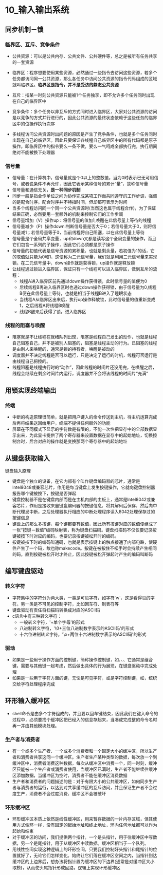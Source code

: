 # 10_输入输出系统

## 同步机制－锁

### 临界区、互斥、竞争条件

- 公共资源：可以是公共内存、公共文件、公共硬件等，总之是被所有任务共享的一套资源

- 临界区：程序想要使用某些资源，必然通过一些指令去访问这些资源，若多个任务都访问同一公共资源，那么各任务中访问公共资源的指令代码组成的区域就叫临界区。**临界区是指令，并不是受访的静态公共资源**
- 互斥：指某一时刻公共资源只能被1个任务独享，即不允许多个任务同时出现在自己的临界区中
- 竞争条件：多个任务以非互斥的方式同时进入临界区，大家对公共资源的访问是以竞争的方式并行进行的，因此公共资源的最终状态依赖于这些任务的临界区中的位操作执行次序
- 多线程访问公共资源时出问题的原因是产生了竞争条件，也就是多个任务同时出现在自己的临界区。因此只要保证各线程自己临界区中的所有代码都是原子操作，即临界区中的指令要么一条不做，要么一气呵成全部执行完，执行期间绝对不能被换下处理器

### 信号量

- 信号量：在计算机中，信号量就是个0以上的整数值，当为0时表示已无可用信号，或者说条件不再允许，因此它表示某种信号的累计“量”，故称信号量
- 信号量和通信无关，**是一种同步机制**
- 同步一般是指合作单位之间为协作完成某项工作而共同遵守的工作步调，强调的是配合时序。配合时序并不特指时间，但却都可表示为时间
- 当多个线程访问同一个同一个公共资源时(当然这也属于线程合作)，为了保证结果正确，必然要用一套额外的机制来控制它们的工作步调
- 信号量增加（V）操作up：将信号量的值加1,唤醒在此信号量上等待的线程
- 信号量减少（P）操作down:判断信号量是否大于0；若信号量大于0，则将信号量减1；若信号量等于0，当前线程将自己阻塞，以在此信号量上等待
- 信号量是个全局共享变量，up和down又都是读写这个全局变量的操作，而且它们包含一系列的子操作，因此它们必须都是原子操作
- 信号量的初值代表是信号资源的累积量，也就是剩余量，若初值为1的话，它的取值就只能为0和1，这便称为二元信号量，我们就是利用二元信号量来实现锁。在二元信号量中，down操作就是获得锁，up操作就是释放锁
- 让线程通过锁进入临界区，保证只有一个线程可以进入临界区，做到互斥的流程：
  - 线程A进入临界区前先通过down操作获得锁，此时信号量的值便为0
  - 后续线程B再进入临界区时也通过down操作获得锁，由于信号量为0,线程B便在此信号量上等待，也就是相当于线程B进入了睡眠状态
  - 当线程A从临界区出来后，执行up操作释放锁，此时信号量的值重新变成1，之后线程A将线程B唤醒
  - 线程B醒来后获得了锁，进入临界区

### 线程的阻塞与唤醒

- 阻塞就是不让线程在就绪队列出现，阻塞是线程自己发出的动作，也就是线程自己阻塞自己，并不是被别人阻塞的，阻塞是线程主动的行为。已阻塞的线程是由别人来唤醒的，通常是锁的持有者，唤醒是被动的
- 调度器并不决定线程是否可以运行，只是决定了运行的时机，线程可否运行是由线程自己把控的。
- 线程阻塞是线程执行时的“动作”，因此线程的时间片还没用完，在唤醒之后，线程会继续在剩余时间片内运行，调度器并不会将该线程的时间片“充满”

## 用锁实现终端输出

### 终端

- 中断的构造原理很简单，就是把用户键入的命令传送到主机，待主机运算完成后再将结果送回给用户，终端不提供任何额外的功能
- 屏幕在不同模式下显示的字符数是有限的，不能一次性把显存中的全部数据显示出来，为此显卡提供了两个寄存器来设置数据在显存中的起始地址，切换控制台时，后台对应的操作就是变换那两个寄存器中的起始地址

## 从键盘获取输入

键盘输入原理

- 键盘是个独立的设备，在它内部有个叫作键盘编码器的芯片，通常是Intel8048或兼容芯片，作用是每当键盘上发生按键操作，它就向键盘控制器报告哪个键被按下，按键是否弹起
- 键盘控制器不是在键盘内部而是在主机内部的主板上，通常是Intel8042或兼容芯片，作用是接收来自键盘编码器的按键信息，将其解码后保存，然后向中断代理发中断，之后处理器执行相应的中断处理程序读入8042处理保存过的按键信息
- 键盘上的那么多按键，每个键都要有数值，因此所有按键对应的数值便组成了一张“按键－数值”编码映射表，称为键盘扫描码。键盘扫描码不仅仅要记录按键被按下时对应的编码，也要记录按键被松开时的编码。
- 按键被按下时的编码叫通码，也就是表示按键上的触点接通了内部电路，使硬件产生了一个码，故也称makecode。按键在被按住不松手时会持续产生相同的码，直到按键被松开时才终止，因此按键被松开弹起时产生的编码叫断码

## 编写键盘驱动

### 转义字符

- 字符集中的字符分为两大类，一类是可见字符，如字符'w'，这是看得见的字符。另一类是不可见的控制字符，比如回车符、制表符等
- 键盘驱动有责任将扫描码转换成对应的ASCII码
- c语言中有三种转义字符：
  - 一般转义字符，'\+单个字母'的形式
  - 八进制转义字符，'\0+三位八进制数字表示的ASCII码'的形式
  - 十六位进制转义字符，'\x+两位十六进制数字表示的ASCII码'的形式

### 驱动

- 如果是一些用于操作方面的控制键，简称操作控制键，如<shift>，<ctrl>、<caps lock>、它通常是组合键，需要与其他键一起考虑，然后做出具体的行为展现，在键盘驱动中完成处理
- 如果是一些用于字符方面的键，无论是可见字符，或是字符控制键，如<backspace>，统统交给字符处理程序完成

## 环形输入缓冲区

- shell命令是由多个字符组成的，并且要以回车键结束，因此我们在键入命令的过程中，必须要找个缓冲区把已经入的信息存起来，当凑成完成整的命令名时再一并由其他模块处理。

### 生产者与消费者

- 有一个或多个生产者、一个或多个消费者和一个固定大小的缓冲区，所以生产者和消费者共享这同一个缓冲区。生产者生产某种类型的数据，每次放一个到缓冲区中，消费者消费这种数据，每次从缓冲区中消费一个，同一时刻，缓冲区只能被一个生产者或消费者使用，当缓冲区已满时，生产者不能继续往缓冲区添加数据，当缓冲区为空时，消费者不能在缓冲区消费数据
- 生产者和消费者的问题描述的是：对于有限大小的公共缓冲区，如何同步生产者与消费者的运行，以达到对共享缓冲区的互斥访问，并且保证生产者不会过度生产，消费者不会过度消费，缓冲区不会被破坏

### 环形缓冲区

- 环形缓冲区本质上依然是线性缓冲区，用来暂存数据的一片内存区域，但其使用方式像环一样，没有固定的起始地址和终止地址，环内任何地址都可以作为起始和结束
- 对于缓冲区的访问，我们提供两个指针，一个是头指针，用于往缓冲区中写数据，另一个是尾指针，用于从缓冲区中读数据。缓冲区相当于一个队列。
- 用线性空间实现这种逻辑上的环形空间，只要我们控制好头指针和尾指针的位置就好了，无论它们怎样变化，始终让它们落在缓冲区空间之内，当指针到达缓冲区的上边界后，想办法将指针置为缓冲区的下边界(通常是对缓冲区大小取模)，从而使头尾指针形成回路，逻辑上实现环形缓冲区